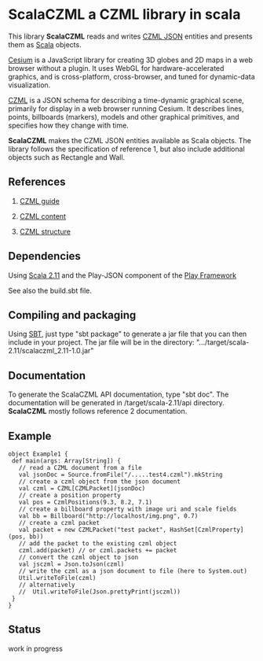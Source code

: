 # ScalaCZML a CZML library in scala 

This library **ScalaCZML** reads and writes 
[CZML JSON](https://github.com/AnalyticalGraphicsInc/cesium/wiki/CZML-Guide) entities and 
presents them as [Scala](http://www.scala-lang.org/) objects.

[Cesium](http://cesiumjs.org/) is a JavaScript library for creating 3D globes and 2D maps in a web browser without a plugin. 
It uses WebGL for hardware-accelerated graphics, and is cross-platform, cross-browser, 
and tuned for dynamic-data visualization. 

[CZML](https://github.com/AnalyticalGraphicsInc/cesium/wiki/CZML-Guide) is a JSON schema for 
describing a time-dynamic graphical scene, primarily for display in a web browser running Cesium.
It describes lines, points, billboards (markers), models and
other graphical primitives, and specifies how they change with time.

**ScalaCZML** makes the CZML JSON entities available as Scala objects. 
The library follows the specification of reference 1, but also include additional objects such as Rectangle and Wall.

## References
 
1) [CZML guide](https://github.com/AnalyticalGraphicsInc/cesium/wiki/CZML-Guide)

2) [CZML content](https://github.com/AnalyticalGraphicsInc/cesium/wiki/CZML-Content)

3) [CZML structure](https://github.com/AnalyticalGraphicsInc/cesium/wiki/CZML-Structure)

## Dependencies

Using [Scala 2.11](http://www.scala-lang.org/) and the Play-JSON component 
of the [Play Framework](https://www.playframework.com/)

See also the build.sbt file.

## Compiling and packaging

Using [SBT](http://www.scala-sbt.org/), just type "sbt package" to generate a jar file that you can then 
include in your project. The jar file will be in the directory:
 ".../target/scala-2.11/scalaczml_2.11-1.0.jar" 

## Documentation

To generate the ScalaCZML API documentation, type "sbt doc". The documentation will be generated in 
/target/scala-2.11/api directory. **ScalaCZML** mostly follows reference 2 documentation. 

## Example

    object Example1 {
     def main(args: Array[String]) {
       // read a CZML document from a file
       val jsonDoc = Source.fromFile("/.....test4.czml").mkString
       // create a czml object from the json document
       val czml = CZML[CZMLPacket](jsonDoc)
       // create a position property
       val pos = CzmlPositions(9.3, 8.2, 7.1)
       // create a billboard property with image uri and scale fields
       val bb = Billboard("http://localhost/img.png", 0.7)
       // create a czml packet
       val packet = new CZMLPacket("test packet", HashSet[CzmlProperty](pos, bb))
       // add the packet to the existing czml object
       czml.add(packet) // or czml.packets += packet
       // convert the czml object to json
       val jsczml = Json.toJson(czml)
       // write the czml as a json document to file (here to System.out)
       Util.writeToFile(czml)
       // alternatively
       //  Util.writeToFile(Json.prettyPrint(jsczml))
     }
    }
    
## Status

work in progress

